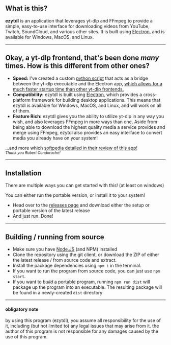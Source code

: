 <!-- <h1 align="center">
  <img src="https://raw.githubusercontent.com/sylviiu/ezytdl/main/.github/heading.png" height="128px"/><br>
  <img src="https://github.com/sylviiu/ezytdl/actions/workflows/test-win.yml/badge.svg"/>
  <img src="https://github.com/sylviiu/ezytdl/actions/workflows/test-mac.yml/badge.svg"/>
  <img src="https://github.com/sylviiu/ezytdl/actions/workflows/test-linux.yml/badge.svg"/><br><br>
  <img src="https://raw.githubusercontent.com/sylviiu/ezytdl/main/.github/ezytdl-intro.gif">
</h1> -->
## What is this?

**ezytdl** is an application that leverages yt-dlp and FFmpeg to provide a simple, easy-to-use interface for downloading videos from YouTube, Twitch, SoundCloud, and various other sites. It is built using [Electron](https://www.electronjs.org/), and is available for Windows, MacOS, and Linux.

-----

## Okay, a yt-dlp frontend, that's been done *many* times. How is this different from other ones?

- **Speed:** I've created a custom [python script](https://github.com/sylviiu/ytdlp-pybridge/) that acts as a bridge between the yt-dlp executable and the Electron app, [which allows for a much faster startup time than other yt-dlp frontends.](https://github.com/sylviiu/ezytdl/issues/51#issuecomment-1686556643)
- **Compatibility:** ezytdl is built using [Electron](https://www.electronjs.org/), which provides a cross-platform framework for building desktop applications. This means that ezytdl is available for Windows, MacOS, and Linux, and will work on all of them.
- **Feature Rich:** ezytdl gives you the ability to utilize yt-dlp in any way you wish, and also leverages FFmpeg in more ways than one. Aside from being able to download the highest quality media a service provides and merge using FFmpeg, ezytdl also provides an easy interface to convert media you already have on your system!

...and more which [softpedia detailed in their review of this app!](https://www.softpedia.com/get/Internet/Download-Managers/ezytdl.shtml)<br><sub>*Thank you Robert Condorache!*</sub>

-----

## Installation

There are multiple ways you can get started with this! (at least on windows)

You can either run the portable version, or install it to your system!

- Head over to the [releases page](https://github.com/sylviiu/ezytdl/releases) and download either the setup or portable version of the latest release
- And just run. Done!

-----

## Building / running from source

- Make sure you have [Node.JS](https://nodejs.org/en) (and NPM) installed
- Clone the repository using the git client, or download the ZIP of either the latest release / from source code and extract.
- Install the package dependencies using `npm i` in the terminal.
- If you want to run the program from source code, you can just use `npm start`.
- If you want to *build* a portable program, running `npm run dist` will package up the program into an executable. The resulting package will be found in a newly-created `dist` directory

---

#### obligatory note

by using this program (ezytdl), you assume all responsibility for the use of it, including (but not limited to) any legal issues that may arise from it. the author of this program is not responsible for any damages caused by the use of this program.
